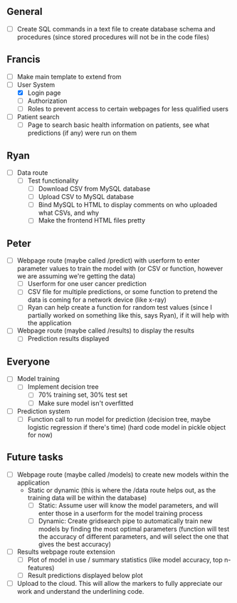 ## General
- [ ] Create SQL commands in a text file to create database schema and procedures (since stored procedures will not be in the code files)

## Francis
  - [ ] Make main template to extend from
  - [ ] User System 
    - [x] Login page
    - [ ] Authorization
    - [ ] Roles to prevent access to certain webpages for less qualified users
  - [ ] Patient search
    - [ ] Page to search basic health information on patients, see what predictions (if any) were run on them

## Ryan
- [ ] Data route
  - [ ] Test functionality
    - [ ] Download CSV from MySQL database
    - [ ] Upload CSV to MySQL database
    - [ ] Bind MySQL to HTML to display comments on who uploaded what CSVs, and why
    - [ ] Make the frontend HTML files pretty
    
## Peter
- [ ] Webpage route (maybe called /predict) with userform to enter parameter values to train the model with (or CSV or function, however we are assuming we're getting the data)
  - [ ] Userform for one user cancer prediction
  - [ ] CSV file for multiple predictions, or some function to pretend the data is coming for a network device (like x-ray)
  - [ ] Ryan can help create a function for random test values (since I partially worked on something like this, says Ryan), if it will help with the application
- [ ] Webpage route (maybe called /results) to display the results
  - [ ] Prediction results displayed

## Everyone
- [ ] Model training
  - [ ] Implement decision tree
    - [ ] 70% training set, 30% test set
    - [ ] Make sure model isn't overfitted
- [ ] Prediction system
  - [ ] Function call to run model for prediction (decision tree, maybe logistic regression if there's time) (hard code model in pickle object for now)
    
## Future tasks
- [ ] Webpage route (maybe called /models) to create new models within the application
  - Static or dynamic (this is where the /data route helps out, as the training data will be within the database)
    - [ ] Static: Assume user will know the model parameters, and will enter those in a userform for the model training process
    - [ ] Dynamic: Create gridsearch pipe to automatically train new models by finding the most optimal parameters (function will test the accuracy of different parameters, and will select the one that gives the best accuracy)
- [ ] Results webpage route extension
  - [ ] Plot of model in use / summary statistics (like model accuracy, top n-features)
  - [ ] Result predictions displayed below plot
- [ ] Upload to the cloud. This will allow the markers to fully appreciate our work and understand the underlining code.
